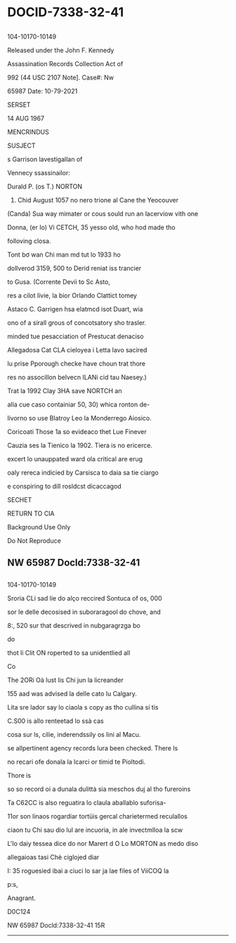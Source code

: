 # DOCID-7338-32-41

##
104-10170-10149

Released under the John F. Kennedy

Assassination Records Collection Act of

992 (44 USC 2107 Note]. Case#: Nw

65987 Date: 10-79-2021

SERSET

14 AUG 1967

MENCRINDUS

SUSJECT

s Garrison lavestigallan of

Vennecy ssassinailor:

Durald P. (os T.) NORTON

1. Chid August 1057 no nero trione al Cane the Yeocouver

(Canda) Sua way mimater or cous sould run an lacerviow vith one

Donna, (er Io) Vi CETCH, 35 yesso old, who hod made tho

folloving closa.

Tont bơ wan Chi man md tut lo 1933 ho

dollverod 3159, 500 to Derid reniat iss trancier

to Gusa. (Corrente Devii to Sc Asto,

res a cilot livie, la bior Orlando Clattict tomey

Astaco C. Garrigen hsa elatmcd isot Duart, wia

ono of a sirall grous of concotsatory sho trasler.

minded tue pesacciation of Prestucat denaciso

Allegadosa Cat CLA cieloyea i Letta lavo sacired

lu prise Pporough checke have choun trat thore

res no associllon belvecn ILANi cid tau Naesey.)

Trat la 1992 Clay 3HA save NORTCH an

alla cue caso containiar 50, 30) whica ronton de-

livorno so use Blatroy Leo la Monderrego Aiosico.

Coricoati Those 1a so evideaco thet Lue Finever

Cauzia ses la Tienico la 1902. Tiera is no ericerce.

excert lo unauppated ward ola critical are erug

oaly rereca indicied by Carsisca to daia sa tie ciargo

e conspiring to dill rosldcst dicaccagod

SECHET

RETURN TO CIA

Background Use Only

Do Not Reproduce

NW 65987 Docld:7338-32-41
---

##
104-10170-10149

Sroria CLi sad lie do alço reccired Sontuca of os, 000

sor le delle decosised in suboraragool do chove, and

8:, 520 sur that descrived in nubgaragrzga bo

do

thot li Clit ON roperted to sa unidentlied all

Co

The 2ORi Oà lust lis Chi jun la licreander

155 aad was advised la delle cato lu Calgary.

Lita sre lador say lo ciaola s copy as tho cullina sí tis

C.S00 is allo renteetad lo ssà cas

cosa sur ls, cilie, inderendssily os lini al Macu.

se allpertinent agency records lura been checked. There ls

no recari ofe donala la lcarci or timid te Pioltodi.

Thore is

so so record oi a dunala dulittà sia meschos duj al tho fureroins

Ta C62CC is also reguatira lo claula aballablo suforisa-

11or son linaos rogardiar tortüis gercal charietermed reculallos

ciaon tu Chi sau dio lul are incuoria, in ale invectmlloa la scw

L'Io daiy tessea dice do nor Marert d O Lo MORTON as medo diso

allegaioas tasi Chè ciglojed diar

I: 35 roguesied ibai a ciuci lo sar ja lae files of ViiCOQ la

p:s,

Anagrant.

D0C124

NW 65987 Docld:7338-32-41
15R

---

